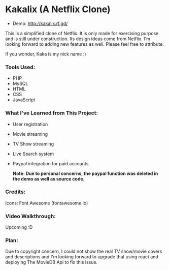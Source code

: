 # Kakalix (A Netflix Clone)

- Demo: http://kakalix.rf.gd/

This is a simplified clone of Netflix. It is only made for exercising purpose and is still under construction. Its design ideas come from Netflix. I'm looking forward to adding new features as well. Please feel free to attribute. 

If you wonder, Kaka is my nick name :)

### Tools Used:
- PHP
- MySQL
- HTML
- CSS
- JavaScript

### What I've Learned from This Project:
- User registration
- Movie streaming
- TV Show streaming
- Live Search system
- Paypal integration for paid accounts

  **Note: Due to personal concerns, the paypal function was deleted in the demo as well as source code.**

### Credits:
Icons: Font Awesome (fontawesome.io)
   
### Video Walkthrough:
Upcoming :D

### Plan:
Due to copyright concern, I could not show the real TV show/movie covers and descriptions and I'm looking forward to upgrade that using react and deploying The MovieDB Api to fix this issue.
